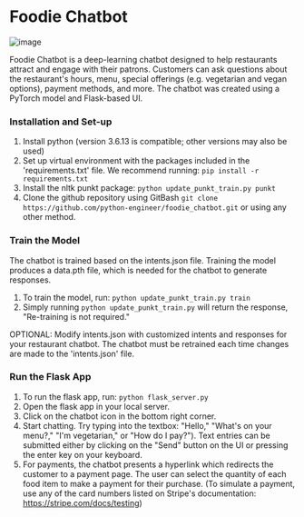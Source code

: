 # Foodie Chatbot

![image](https://user-images.githubusercontent.com/104881370/191832408-c31d16f4-07a1-4b70-a23f-923476800442.png)

Foodie Chatbot is a deep-learning chatbot designed to help restaurants attract and engage with their patrons. Customers can ask questions about the restaurant's hours, menu, special offerings (e.g. vegetarian and vegan options), payment methods, and more. The chatbot was created using a PyTorch model and Flask-based UI.

### Installation and Set-up

1. Install python (version 3.6.13 is compatible; other versions may also be used)
2. Set up virtual environment with the packages included in the 'requirements.txt' file. We recommend running: ```pip install -r requirements.txt```
4. Install the nltk punkt package: ```python update_punkt_train.py punkt```
5. Clone the github repository using GitBash ```git clone https://github.com/python-engineer/foodie_chatbot.git``` or using any other method.

### Train the Model
The chatbot is trained based on the intents.json file. Training the model produces a data.pth file, which is needed for the chatbot to generate responses.

1. To train the model, run: ```python update_punkt_train.py train```
2. Simply running ```python update_punkt_train.py``` will return the response, "Re-training is not required."

OPTIONAL: Modify intents.json with customized intents and responses for your restaurant chatbot. The chatbot must be retrained each time changes are made to the 'intents.json' file.

### Run the Flask App

1. To run the flask app, run: ```python flask_server.py```
2. Open the flask app in your local server.
3. Click on the chatbot icon in the bottom right corner.
4. Start chatting. Try typing into the textbox: "Hello," "What's on your menu?," "I'm vegetarian," or "How do I pay?"). Text entries can be submitted either by clicking on the "Send" button on the UI or pressing the enter key on your keyboard.
5. For payments, the chatbot presents a hyperlink which redirects the customer to a payment page. The user can select the quantity of each food item to make a payment for their purchase. (To simulate a payment, use any of the card numbers listed on Stripe's documentation: https://stripe.com/docs/testing)
